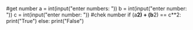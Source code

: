  #get number
a = int(input("enter numbers: "))
b = int(input("enter number: "))
c = int(input("enter number: "))
#chek number
if (a**2) + (b**2) == c**2:
    print("True")
else:
    print("False")
